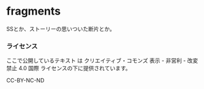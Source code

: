 # fragments
SSとか、ストーリーの思いついた断片とか。

### ライセンス
ここで公開しているテキスト は クリエイティブ・コモンズ 表示 - 非営利 - 改変禁止 4.0 国際 ライセンスの下に提供されています。

CC-BY-NC-ND
